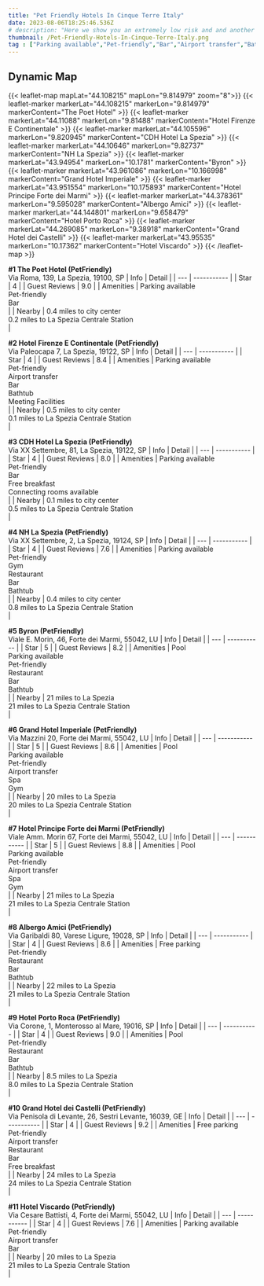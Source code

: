```yaml
---
title: "Pet Friendly Hotels In Cinque Terre Italy"
date: 2023-08-06T18:25:46.536Z
# description: "Here we show you an extremely low risk and and another medium risk approach to earn passive income "
thumbnail: /Pet-Friendly-Hotels-In-Cinque-Terre-Italy.png
tag : ["Parking available","Pet-friendly","Bar","Airport transfer","Bathtub","Meeting Facilities","Free breakfast","Connecting rooms available","Gym","Restaurant","Pool","Spa","Free parking"]
---
```


## Dynamic Map
{{< leaflet-map  mapLat="44.108215" mapLon="9.814979" zoom="8">}}
    {{< leaflet-marker markerLat="44.108215" markerLon="9.814979" markerContent="The Poet Hotel" >}}
    {{< leaflet-marker markerLat="44.11088" markerLon="9.81488" markerContent="Hotel Firenze E Continentale" >}}
    {{< leaflet-marker markerLat="44.105596" markerLon="9.820945" markerContent="CDH Hotel La Spezia" >}}
    {{< leaflet-marker markerLat="44.10646" markerLon="9.82737" markerContent="NH La Spezia" >}}
    {{< leaflet-marker markerLat="43.94954" markerLon="10.1781" markerContent="Byron" >}}
    {{< leaflet-marker markerLat="43.961086" markerLon="10.166998" markerContent="Grand Hotel Imperiale" >}}
    {{< leaflet-marker markerLat="43.951554" markerLon="10.175893" markerContent="Hotel Principe Forte dei Marmi" >}}
    {{< leaflet-marker markerLat="44.378361" markerLon="9.595028" markerContent="Albergo Amici" >}}
    {{< leaflet-marker markerLat="44.144801" markerLon="9.658479" markerContent="Hotel Porto Roca" >}}
    {{< leaflet-marker markerLat="44.269085" markerLon="9.38918" markerContent="Grand Hotel dei Castelli" >}}
    {{< leaflet-marker markerLat="43.95535" markerLon="10.17362" markerContent="Hotel Viscardo" >}}
{{< /leaflet-map >}}


**#1 The Poet Hotel (PetFriendly)**<br>Via Roma, 139, La Spezia, 19100, SP
| Info | Detail |
| --- | ----------- |
| Star | 4 |
| Guest Reviews | 9.0 |
| Amenities | Parking available<br>Pet-friendly<br>Bar<br> |
| Nearby | 0.4 miles to city center<br>0.2 miles to La Spezia Centrale Station<br> |

**#2 Hotel Firenze E Continentale (PetFriendly)**<br>Via Paleocapa 7, La Spezia, 19122, SP
| Info | Detail |
| --- | ----------- |
| Star | 4 |
| Guest Reviews | 8.4 |
| Amenities | Parking available<br>Pet-friendly<br>Airport transfer<br>Bar<br>Bathtub<br>Meeting Facilities<br> |
| Nearby | 0.5 miles to city center<br>0.1 miles to La Spezia Centrale Station<br> |

**#3 CDH Hotel La Spezia (PetFriendly)**<br>Via XX Settembre, 81, La Spezia, 19122, SP
| Info | Detail |
| --- | ----------- |
| Star | 4 |
| Guest Reviews | 8.0 |
| Amenities | Parking available<br>Pet-friendly<br>Bar<br>Free breakfast<br>Connecting rooms available<br> |
| Nearby | 0.1 miles to city center<br>0.5 miles to La Spezia Centrale Station<br> |

**#4 NH La Spezia (PetFriendly)**<br>Via XX Settembre, 2, La Spezia, 19124, SP
| Info | Detail |
| --- | ----------- |
| Star | 4 |
| Guest Reviews | 7.6 |
| Amenities | Parking available<br>Pet-friendly<br>Gym<br>Restaurant<br>Bar<br>Bathtub<br> |
| Nearby | 0.4 miles to city center<br>0.8 miles to La Spezia Centrale Station<br> |

**#5 Byron (PetFriendly)**<br>Viale E. Morin, 46, Forte dei Marmi, 55042, LU
| Info | Detail |
| --- | ----------- |
| Star | 5 |
| Guest Reviews | 8.2 |
| Amenities | Pool<br>Parking available<br>Pet-friendly<br>Restaurant<br>Bar<br>Bathtub<br> |
| Nearby | 21 miles to La Spezia<br>21 miles to La Spezia Centrale Station<br> |

**#6 Grand Hotel Imperiale (PetFriendly)**<br>Via Mazzini 20, Forte dei Marmi, 55042, LU
| Info | Detail |
| --- | ----------- |
| Star | 5 |
| Guest Reviews | 8.6 |
| Amenities | Pool<br>Parking available<br>Pet-friendly<br>Airport transfer<br>Spa<br>Gym<br> |
| Nearby | 20 miles to La Spezia<br>20 miles to La Spezia Centrale Station<br> |

**#7 Hotel Principe Forte dei Marmi (PetFriendly)**<br>Viale Amm. Morin 67, Forte dei Marmi, 55042, LU
| Info | Detail |
| --- | ----------- |
| Star | 5 |
| Guest Reviews | 8.8 |
| Amenities | Pool<br>Parking available<br>Pet-friendly<br>Airport transfer<br>Spa<br>Gym<br> |
| Nearby | 21 miles to La Spezia<br>21 miles to La Spezia Centrale Station<br> |

**#8 Albergo Amici (PetFriendly)**<br>Via Garibaldi 80, Varese Ligure, 19028, SP
| Info | Detail |
| --- | ----------- |
| Star | 4 |
| Guest Reviews | 8.6 |
| Amenities | Free parking<br>Pet-friendly<br>Restaurant<br>Bar<br>Bathtub<br> |
| Nearby | 22 miles to La Spezia<br>21 miles to La Spezia Centrale Station<br> |

**#9 Hotel Porto Roca (PetFriendly)**<br>Via Corone, 1, Monterosso al Mare, 19016, SP
| Info | Detail |
| --- | ----------- |
| Star | 4 |
| Guest Reviews | 9.0 |
| Amenities | Pool<br>Pet-friendly<br>Restaurant<br>Bar<br>Bathtub<br> |
| Nearby | 8.5 miles to La Spezia<br>8.0 miles to La Spezia Centrale Station<br> |

**#10 Grand Hotel dei Castelli (PetFriendly)**<br>Via Penisola di Levante, 26, Sestri Levante, 16039, GE
| Info | Detail |
| --- | ----------- |
| Star | 4 |
| Guest Reviews | 9.2 |
| Amenities | Free parking<br>Pet-friendly<br>Airport transfer<br>Restaurant<br>Bar<br>Free breakfast<br> |
| Nearby | 24 miles to La Spezia<br>24 miles to La Spezia Centrale Station<br> |

**#11 Hotel Viscardo (PetFriendly)**<br>Via Cesare Battisti, 4, Forte dei Marmi, 55042, LU
| Info | Detail |
| --- | ----------- |
| Star | 4 |
| Guest Reviews | 7.6 |
| Amenities | Parking available<br>Pet-friendly<br>Airport transfer<br>Bar<br> |
| Nearby | 20 miles to La Spezia<br>21 miles to La Spezia Centrale Station<br> |

